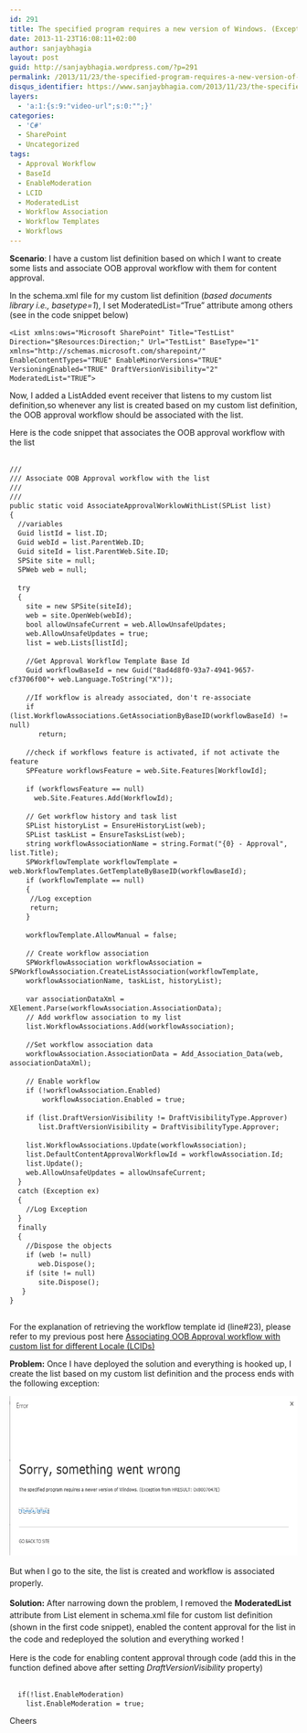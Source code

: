 ```yaml
---
id: 291
title: The specified program requires a new version of Windows. (Exception from HRESULT:0x8007047E)
date: 2013-11-23T16:08:11+02:00
author: sanjaybhagia
layout: post
guid: http://sanjaybhagia.wordpress.com/?p=291
permalink: /2013/11/23/the-specified-program-requires-a-new-version-of-windows-exception-from-hresult0x8007047e/
disqus_identifier: https://www.sanjaybhagia.com/2013/11/23/the-specified-program-requires-a-new-version-of-windows-exception-from-hresult0x8007047e/
layers:
  - 'a:1:{s:9:"video-url";s:0:"";}'
categories:
  - 'C#'
  - SharePoint
  - Uncategorized
tags:
  - Approval Workflow
  - BaseId
  - EnableModeration
  - LCID
  - ModeratedList
  - Workflow Association
  - Workflow Templates
  - Workflows
---
```

<strong>Scenario</strong>:
I have a custom list definition based on which I want to create some lists and associate OOB approval workflow with them for content approval.

In the schema.xml file for my custom list definition (<em>based documents library i.e., basetype=1</em>), I set ModeratedList=“True” attribute among others (see in the code snippet below)
<pre><code class="xml">&lt;List xmlns:ows="Microsoft SharePoint" Title="TestList" Direction="$Resources:Direction;" Url="TestList" BaseType="1"
xmlns="http://schemas.microsoft.com/sharepoint/" EnableContentTypes="TRUE" EnableMinorVersions="TRUE" VersioningEnabled="TRUE" DraftVersionVisibility="2" ModeratedList="TRUE”&gt;
</code></pre>
Now, I added a ListAdded event receiver that listens to my custom list definition,so whenever any list is created based on my custom list definition, the OOB approval workflow should be associated with the list.

Here is the code snippet that associates the OOB approval workflow with the list
<pre><code class="csharp">
///
/// Associate OOB Approval workflow with the list
///
///
public static void AssociateApprovalWorklowWithList(SPList list)
{
  //variables
  Guid listId = list.ID;
  Guid webId = list.ParentWeb.ID;
  Guid siteId = list.ParentWeb.Site.ID;
  SPSite site = null;
  SPWeb web = null;

  try
  {
    site = new SPSite(siteId);
    web = site.OpenWeb(webId);
    bool allowUnsafeCurrent = web.AllowUnsafeUpdates;
    web.AllowUnsafeUpdates = true;
    list = web.Lists[listId];

    //Get Approval Workflow Template Base Id
    Guid workflowBaseId = new Guid("8ad4d8f0-93a7-4941-9657-cf3706f00"+ web.Language.ToString("X"));

    //If workflow is already associated, don't re-associate
    if (list.WorkflowAssociations.GetAssociationByBaseID(workflowBaseId) != null)
       return;

    //check if workflows feature is activated, if not activate the feature
    SPFeature workflowsFeature = web.Site.Features[WorkflowId];

    if (workflowsFeature == null)
      web.Site.Features.Add(WorkflowId);

    // Get workflow history and task list
    SPList historyList = EnsureHistoryList(web);
    SPList taskList = EnsureTasksList(web);
    string workflowAssociationName = string.Format("{0} - Approval", list.Title);
    SPWorkflowTemplate workflowTemplate = web.WorkflowTemplates.GetTemplateByBaseID(workflowBaseId);
    if (workflowTemplate == null)
    {
     //Log exception
     return;
    }

    workflowTemplate.AllowManual = false;

    // Create workflow association
    SPWorkflowAssociation workflowAssociation = SPWorkflowAssociation.CreateListAssociation(workflowTemplate,
    workflowAssociationName, taskList, historyList);

    var associationDataXml = XElement.Parse(workflowAssociation.AssociationData);
    // Add workflow association to my list
    list.WorkflowAssociations.Add(workflowAssociation);

    //Set workflow association data
    workflowAssociation.AssociationData = Add_Association_Data(web, associationDataXml);

    // Enable workflow
    if (!workflowAssociation.Enabled)
        workflowAssociation.Enabled = true;

    if (list.DraftVersionVisibility != DraftVisibilityType.Approver)
       list.DraftVersionVisibility = DraftVisibilityType.Approver;

    list.WorkflowAssociations.Update(workflowAssociation);
    list.DefaultContentApprovalWorkflowId = workflowAssociation.Id;
    list.Update();
    web.AllowUnsafeUpdates = allowUnsafeCurrent;
  }
  catch (Exception ex)
  {
    //Log Exception
  }
  finally
  {
    //Dispose the objects
    if (web != null)
       web.Dispose();
    if (site != null)
       site.Dispose();
   }
}

</code></pre>
For the explanation of retrieving the workflow template id (line#23), please refer to my previous post here <a href="http://sanjaybhagia.com/2013/10/20/associating-oob-approval-workflow-with-custom-list-for-different-locale-lcids/">Associating OOB Approval workflow with custom list for different Locale (LCIDs)</a>

<strong>Problem:</strong>
Once I have deployed the solution and everything is hooked up, I create the list based on my custom list definition and the process ends with the following exception:

<img class="aligncenter" src="/images/pastedgraphic-1.png" alt="PastedGraphic-1" width="600" height="279" />

<span style="line-height: 1.5;">But when I go to the site, the list is created and workflow is associated properly. </span>

<strong>Solution:</strong>
<span style="line-height: 1.5;">After narrowing down the problem, I removed the <strong>ModeratedList</strong> attribute from List element in schema.xml file for custom list definition (shown in the first code snippet), enabled the content approval for the list in the code and redeployed the solution and everything worked !</span>

Here is the code for enabling content approval through code (add this in the function defined above after setting <em>DraftVersionVisibility</em> property)
<pre><code class="csharp">
  if(!list.EnableModeration)
    list.EnableModeration = true;
</code></pre>
Cheers